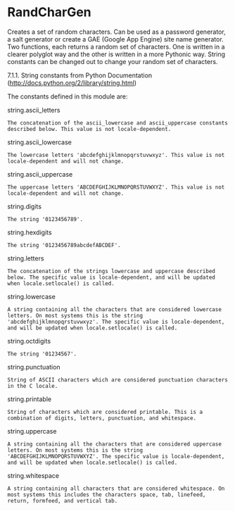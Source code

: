 RandCharGen
===========

Creates a set of random characters. Can be used as a password generator, a salt generator or create a GAE (Google App Engine) site name generator. Two functions, each returns a random set of characters. One is written in a clearer polyglot way and the other is written in a more Pythonic way. String constants can be changed out to change your random set of characters.



7.1.1. String constants from Python Documentation (http://docs.python.org/2/library/string.html)

The constants defined in this module are:

string.ascii_letters

    The concatenation of the ascii_lowercase and ascii_uppercase constants described below. This value is not locale-dependent.

string.ascii_lowercase

    The lowercase letters 'abcdefghijklmnopqrstuvwxyz'. This value is not locale-dependent and will not change.

string.ascii_uppercase

    The uppercase letters 'ABCDEFGHIJKLMNOPQRSTUVWXYZ'. This value is not locale-dependent and will not change.

string.digits

    The string '0123456789'.

string.hexdigits

    The string '0123456789abcdefABCDEF'.

string.letters

    The concatenation of the strings lowercase and uppercase described below. The specific value is locale-dependent, and will be updated when locale.setlocale() is called.

string.lowercase

    A string containing all the characters that are considered lowercase letters. On most systems this is the string 'abcdefghijklmnopqrstuvwxyz'. The specific value is locale-dependent, and will be updated when locale.setlocale() is called.

string.octdigits

    The string '01234567'.

string.punctuation

    String of ASCII characters which are considered punctuation characters in the C locale.

string.printable

    String of characters which are considered printable. This is a combination of digits, letters, punctuation, and whitespace.

string.uppercase

    A string containing all the characters that are considered uppercase letters. On most systems this is the string 'ABCDEFGHIJKLMNOPQRSTUVWXYZ'. The specific value is locale-dependent, and will be updated when locale.setlocale() is called.

string.whitespace

    A string containing all characters that are considered whitespace. On most systems this includes the characters space, tab, linefeed, return, formfeed, and vertical tab.

